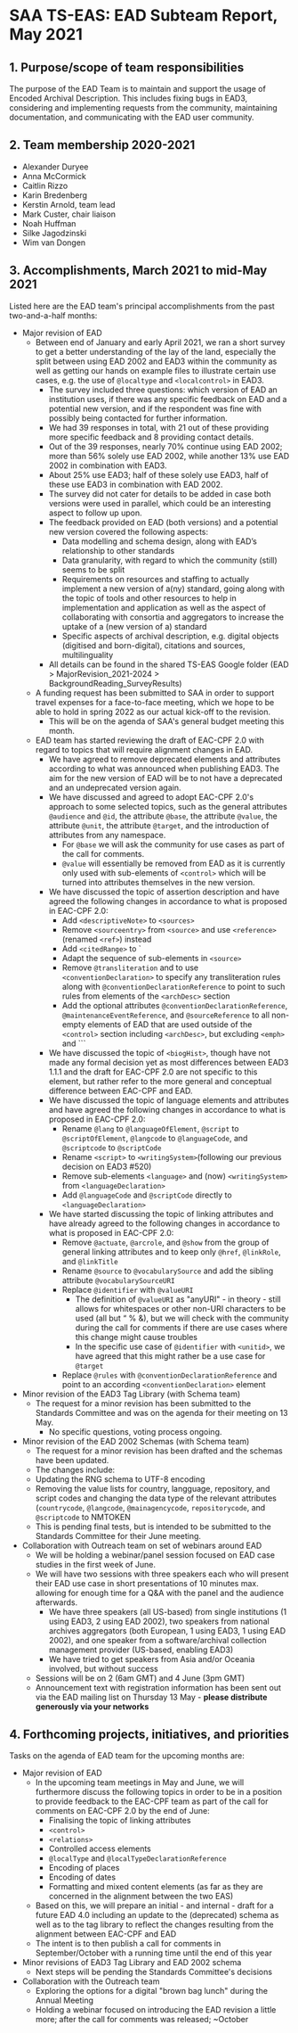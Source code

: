 # SAA TS-EAS: EAD Subteam Report, May 2021

## 1. Purpose/scope of team responsibilities

The purpose of the EAD Team is to maintain and support the usage of Encoded Archival Description. This includes fixing bugs in EAD3, considering and implementing requests from the community, maintaining documentation, and communicating with the EAD user community.

## 2. Team membership 2020-2021
- Alexander Duryee
- Anna McCormick
- Caitlin Rizzo
- Karin Bredenberg
- Kerstin Arnold, team lead
- Mark Custer, chair liaison
- Noah Huffman
- Silke Jagodzinski
- Wim van Dongen

## 3. Accomplishments, March 2021 to mid-May 2021

Listed here are the EAD team's principal accomplishments from the past two-and-a-half months:
- Major revision of EAD
  - Between end of January and early April 2021, we ran a short survey to get a better understanding of the lay of the land, especially the split between using EAD 2002 and EAD3 within the community as well as getting our hands on example files to illustrate certain use cases, e.g. the use of `@localtype` and `<localcontrol>` in EAD3.
    - The survey included three questions: which version of EAD an institution uses, if there was any specific feedback on EAD and a potential new version, and if the respondent was fine with possibly being contacted for further information. 
    - We had 39 responses in total, with 21 out of these providing more specific feedback and 8 providing contact details.
    - Out of the 39 responses, nearly 70% continue using EAD 2002; more than 56% solely use EAD 2002, while another 13% use EAD 2002 in combination with EAD3.
    - About 25% use EAD3; half of these solely use EAD3, half of these use EAD3 in combination with EAD 2002.
    - The survey did not cater for details to be added in case both versions were used in parallel, which could be an interesting aspect to follow up upon.
    - The feedback provided on EAD (both versions) and a potential new version covered the following aspects:
      - Data modelling and schema design, along with EAD’s relationship to other standards
      - Data granularity, with regard to which the community (still) seems to be split
      - Requirements on resources and staffing to actually implement a new version of a(ny) standard, going along with the topic of tools and other resources to help in implementation and application as well as the aspect of collaborating with consortia and aggregators to increase the uptake of a (new version of a) standard
      - Specific aspects of archival description, e.g. digital objects (digitised and born-digital), citations and sources, multilinguality
    - All details can be found in the shared TS-EAS Google folder (EAD > MajorRevision_2021-2024 > BackgroundReading_SurveyResults)
  - A funding request has been submitted to SAA in order to support travel expenses for a face-to-face meeting, which we hope to be able to hold in spring 2022 as our actual kick-off to the revision.
    - This will be on the agenda of SAA's general budget meeting this month.
  - EAD team has started reviewing the draft of EAC-CPF 2.0 with regard to topics that will require alignment changes in EAD.
    - We have agreed to remove deprecated elements and attributes according to what was announced when publishing EAD3. The aim for the new version of EAD will be to not have a deprecated and an undeprecated version again. 
    - We have discussed and agreed to adopt EAC-CPF 2.0's approach to some selected topics, such as the general attributes `@audience` and `@id`, the attribute `@base`, the attribute `@value`, the attribute `@unit`, the attribute `@target`, and the introduction of attributes from any namespace.
      - For `@base` we will ask the community for use cases as part of the call for comments. 
      - `@value` will essentially be removed from EAD as it is currently only used with sub-elements of `<control>` which will be turned into attributes themselves in the new version.
    - We have discussed the topic of assertion description and have agreed the following changes in accordance to what is proposed in EAC-CPF 2.0:
      - Add `<descriptiveNote>` to `<sources>`
      - Remove `<sourceentry>` from `<source>` and use `<reference>` (renamed `<ref>`) instead
      - Add `<citedRange>` to `<source>
      - Adapt the sequence of sub-elements in `<source>`
      - Remove `@transliteration` and to use `<conventionDeclaration>` to specify any transliteration rules along with `@conventionDeclarationReference` to point to such rules from elements of the `<archDesc>` section
      - Add the optional attributes `@conventionDeclarationReference`, `@maintenanceEventReference`, and `@sourceReference` to all non-empty elements of EAD that are used outside of the `<control>` section including `<archDesc>`, but excluding `<emph>` and `<foreign>``
    - We have discussed the topic of `<biogHist>`, though have not made any formal decision yet as most differences between EAD3 1.1.1 and the draft for EAC-CPF 2.0 are not specific to this element, but rather refer to the more general and conceptual difference between EAC-CPF and EAD. 
    - We have discussed the topic of language elements and attributes and have agreed the following changes in accordance to what is proposed in EAC-CPF 2.0:
      - Rename `@lang` to `@languageOfElement`, `@script` to `@scriptOfElement`, `@langcode` to `@languageCode`, and `@scriptcode` to `@scriptCode`
      - Rename `<script>` to `<writingSystem>`(following our previous decision on EAD3 #520)
      - Remove sub-elements `<language>` and (now) `<writingSystem>` from `<languageDeclaration>`
      - Add `@languageCode` and `@scriptCode` directly to `<languageDeclaration>`
    - We have started discussing the topic of linking attributes and have already agreed to the following changes in accordance to what is proposed in EAC-CPF 2.0:
      - Remove `@actuate`, `@arcrole`, and `@show` from the group of general linking attributes and to keep only `@href`, `@linkRole`, and `@linkTitle`
      - Rename `@source` to `@vocabularySource` and add the sibling attribute `@vocabularySourceURI`
      - Replace `@identifier` with `@valueURI` 
        - The definition of `@valueURI` as "anyURI" - in theory - still allows for whitespaces or other non-URI characters to be used (all but “ % &), but we will check with the community during the call for comments if there are use cases where this change might cause troubles
        - In the specific use case of `@identifier` with `<unitid>`, we have agreed that this might rather be a use case for `@target`
      - Replace `@rules` with `@conventionDeclarationReference` and point to an according `<conventionDeclaration>` element
- Minor revision of the EAD3 Tag Library (with Schema team)
  - The request for a minor revision has been submitted to the Standards Committee and was on the agenda for their meeting on 13 May.
    - No specific questions, voting process ongoing.
- Minor revision of the EAD 2002 Schemas (with Schema team)
  -  The request for a minor revision has been drafted and the schemas have been updated. 
  -  The changes include:
    - Updating the RNG schema to UTF-8 encoding   
    - Removing the value lists for country, langguage, repository, and script codes and changing the data type of the relevant attributes (`countrycode`, `@langcode`, `@mainagencycode`, `repositorycode`, and `@scriptcode` to NMTOKEN
  - This is pending final tests, but is intended to be submitted to the Standards Committee for their June meeting.
- Collaboration with Outreach team on set of webinars around EAD
  - We will be holding a webinar/panel session focused on EAD case studies in the first week of June.
  - We will have two sessions with three speakers each who will present their EAD use case in short presentations of 10 minutes max. allowing for enough time for a Q&A with the panel and the audience afterwards.
    - We have three speakers (all US-based) from single institutions (1 using EAD3, 2 using EAD 2002), two speakers from national archives aggregators (both European, 1 using EAD3, 1 using EAD 2002), and one speaker from a software/archival collection management provider (US-based, enabling EAD3)
    - We have tried to get speakers from Asia and/or Oceania involved, but without success
  - Sessions will be on 2 (6am GMT) and 4 June (3pm GMT)
  - Announcement text with registration information has been sent out via the EAD mailing list on Thursday 13 May - **please distribute generously via your networks**
 
## 4. Forthcoming projects, initiatives, and priorities

Tasks on the agenda of EAD team for the upcoming months are:
- Major revision of EAD
  - In the upcoming team meetings in May and June, we will furthermore discuss the following topics in order to be in a position to provide feedback to the EAC-CPF team as part of the call for comments on EAC-CPF 2.0 by the end of June:
    - Finalising the topic of linking attributes
    - `<control>`
    - `<relations>`
    - Controlled access elements
    - `@localType` and `@localTypeDeclarationReference`
    - Encoding of places 
    - Encoding of dates
    - Formatting and mixed content elements (as far as they are concerned in the alignment between the two EAS) 
  - Based on this, we will prepare an initial - and internal - draft for a future EAD 4.0 including an update to the (deprecated) schema as well as to the tag library to reflect the changes resulting from the alignment between EAC-CPF and EAD
  - The intent is to then publish a call for comments in September/October with a running time until the end of this year
- Minor revisions of EAD3 Tag Library and EAD 2002 schema
  - Next steps will be pending the Standards Committee's decisions
- Collaboration with the Outreach team
  - Exploring the options for a digital "brown bag lunch" during the Annual Meeting
  - Holding a webinar focused on introducing the EAD revision a little more; after the call for comments was released; ~October
